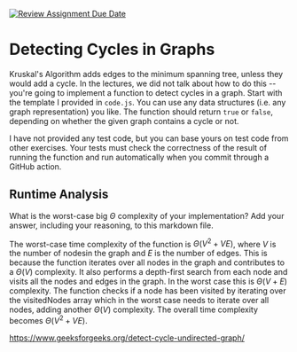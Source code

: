[![Review Assignment Due Date](https://classroom.github.com/assets/deadline-readme-button-24ddc0f5d75046c5622901739e7c5dd533143b0c8e959d652212380cedb1ea36.svg)](https://classroom.github.com/a/3yAkp-x3)
# Detecting Cycles in Graphs

Kruskal's Algorithm adds edges to the minimum spanning tree, unless they would
add a cycle. In the lectures, we did not talk about how to do this -- you're
going to implement a function to detect cycles in a graph. Start with the
template I provided in `code.js`. You can use any data structures (i.e. any
graph representation) you like. The function should return `true` or `false`,
depending on whether the given graph contains a cycle or not.

I have not provided any test code, but you can base yours on test code from
other exercises. Your tests must check the correctness of the result of running
the function and run automatically when you commit through a GitHub action.

## Runtime Analysis

What is the worst-case big $\Theta$ complexity of your implementation? Add your
answer, including your reasoning, to this markdown file.

The worst-case time complexity of the function is $\Theta(V^2 + VE)$, where $V$ is the number of nodesin the graph and $E$ is the number of edges. This is because the function iterates over all nodes in the graph and contributes to a $\Theta(V)$ complexity. It also performs a depth-first search from each node and visits all the nodes and edges in the graph. In the worst case this is $\Theta(V + E)$ complexity. The function checks if a node has been visited by iterating over the visitedNodes array which in the worst case needs to iterate over all nodes, adding another $\Theta(V)$ complexity. The overall time complexity becomes $\Theta(V^2 + VE)$.

https://www.geeksforgeeks.org/detect-cycle-undirected-graph/
